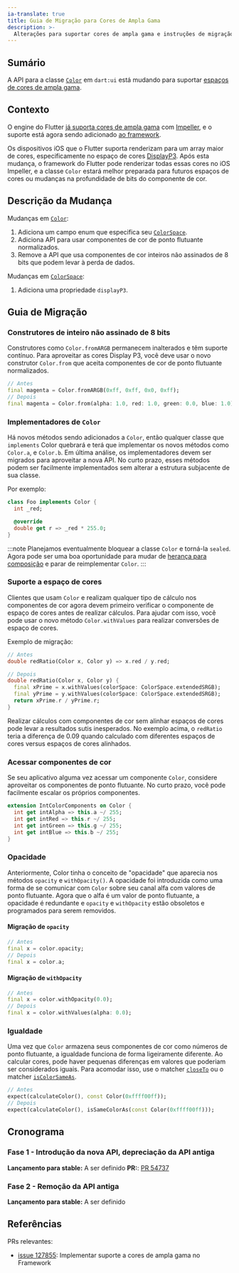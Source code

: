 ```yaml
---
ia-translate: true
title: Guia de Migração para Cores de Ampla Gama
description: >-
  Alterações para suportar cores de ampla gama e instruções de migração.
---
```


## Sumário

A API para a classe [`Color`][] em `dart:ui` está mudando para suportar [espaços de
cores de ampla gama][].

## Contexto

O engine do Flutter [já suporta cores de ampla gama][] com [Impeller][], e o
suporte está agora sendo adicionado [ao framework][].

Os dispositivos iOS que o Flutter suporta renderizam para um array maior de cores,
especificamente no espaço de cores [DisplayP3][]. Após esta mudança, o framework do
Flutter pode renderizar todas essas cores no iOS Impeller, e a classe `Color`
estará melhor preparada para futuros espaços de cores ou mudanças na profundidade
de bits do componente de cor.

## Descrição da Mudança

Mudanças em [`Color`][]:

 1. Adiciona um campo enum que especifica seu [`ColorSpace`][].
 1. Adiciona API para usar componentes de cor de ponto flutuante normalizados.
 1. Remove a API que usa componentes de cor inteiros não assinados de 8 bits que
    podem levar à perda de dados.

Mudanças em [`ColorSpace`][]:

 1. Adiciona uma propriedade `displayP3`.

## Guia de Migração

### Construtores de inteiro não assinado de 8 bits

Construtores como `Color.fromARGB` permanecem inalterados e têm suporte contínuo.
Para aproveitar as cores Display P3, você deve usar o novo construtor `Color.from`
que aceita componentes de cor de ponto flutuante normalizados.

```dart
// Antes
final magenta = Color.fromARGB(0xff, 0xff, 0x0, 0xff);
// Depois
final magenta = Color.from(alpha: 1.0, red: 1.0, green: 0.0, blue: 1.0)
```

### Implementadores de `Color`

Há novos métodos sendo adicionados a `Color`, então qualquer classe que `implements`
Color quebrará e terá que implementar os novos métodos como `Color.a`, e
`Color.b`. Em última análise, os implementadores devem ser migrados para aproveitar
a nova API. No curto prazo, esses métodos podem ser facilmente implementados sem
alterar a estrutura subjacente de sua classe.

Por exemplo:

```dart
class Foo implements Color {
  int _red;

  @override
  double get r => _red * 255.0;
}
```

:::note
Planejamos eventualmente bloquear a classe `Color` e torná-la `sealed`. Agora
pode ser uma boa oportunidade para mudar de [herança para composição][] e
parar de reimplementar `Color`.
:::

### Suporte a espaço de cores

Clientes que usam `Color` e realizam qualquer tipo de cálculo nos componentes de cor
agora devem primeiro verificar o componente de espaço de cores antes de realizar
cálculos. Para ajudar com isso, você pode usar o novo método `Color.withValues`
para realizar conversões de espaço de cores.

Exemplo de migração:

```dart
// Antes
double redRatio(Color x, Color y) => x.red / y.red;

// Depois
double redRatio(Color x, Color y) {
  final xPrime = x.withValues(colorSpace: ColorSpace.extendedSRGB);
  final yPrime = y.withValues(colorSpace: ColorSpace.extendedSRGB);
  return xPrime.r / yPrime.r;
}
```

Realizar cálculos com componentes de cor sem alinhar espaços de cores pode
levar a resultados sutis inesperados. No exemplo acima, o `redRatio` teria
a diferença de 0.09 quando calculado com diferentes espaços de cores versus
espaços de cores alinhados.

### Acessar componentes de cor

Se seu aplicativo alguma vez acessar um componente `Color`, considere aproveitar
os componentes de ponto flutuante. No curto prazo, você pode facilmente
escalar os próprios componentes.

```dart
extension IntColorComponents on Color {
  int get intAlpha => this.a ~/ 255;
  int get intRed => this.r ~/ 255;
  int get intGreen => this.g ~/ 255;
  int get intBlue => this.b ~/ 255;
}
```

### Opacidade

Anteriormente, Color tinha o conceito de "opacidade" que aparecia nos métodos
`opacity` e `withOpacity()`. A opacidade foi introduzida como uma forma de se comunicar
com `Color` sobre seu canal alfa com valores de ponto flutuante. Agora que o alfa
é um valor de ponto flutuante, a opacidade é redundante e `opacity` e `withOpacity`
estão obsoletos e programados para serem removidos.

#### Migração de `opacity`

```dart
// Antes
final x = color.opacity;
// Depois
final x = color.a;
```

#### Migração de `withOpacity`

```dart
// Antes
final x = color.withOpacity(0.0);
// Depois
final x = color.withValues(alpha: 0.0);
```

### Igualdade

Uma vez que `Color` armazena seus componentes de cor como números de ponto flutuante,
a igualdade funciona de forma ligeiramente diferente. Ao calcular cores, pode haver
pequenas diferenças em valores que poderiam ser considerados iguais.
Para acomodar isso, use o matcher [`closeTo`][] ou o matcher [`isColorSameAs`][].

```dart
// Antes
expect(calculateColor(), const Color(0xffff00ff));
// Depois
expect(calculateColor(), isSameColorAs(const Color(0xffff00ff)));
```

## Cronograma

### Fase 1 - Introdução da nova API, depreciação da API antiga

**Lançamento para stable:** A ser definido
**PR:**: [PR 54737][]

### Fase 2 - Remoção da API antiga

**Lançamento para stable:** A ser definido

## Referências

PRs relevantes:

* [issue 127855][]: Implementar suporte a cores de ampla gama no Framework

[`Color`]: {{site.api}}/flutter/dart-ui/Color-class.html
[já suporta cores de ampla gama]: {{site.repo.flutter}}/issues/55092
[ao framework]: {{site.repo.flutter}}/issues/127855
[issue 127855]: {{site.repo.flutter}}/issues/127855
[`ColorSpace`]: {{site.api}}/flutter/dart-ui/ColorSpace.html
[PR 54737]: {{site.repo.engine}}/pull/54737
[DisplayP3]: https://en.wikipedia.org/wiki/DCI-P3
[Impeller]: {{site.api}}/perf/impeller
[espaços de cores de ampla gama]: https://en.wikipedia.org/wiki/RGB_color_spaces
[herança para composição]: https://en.wikipedia.org/wiki/Composition_over_inheritance
[`closeTo`]: {{site.api}}/documentation/matcher/latest/matcher/closeTo.html
[`isColorSameAs`]: {{site.api}}/flutter/flutter_test/isSameColorAs.html

